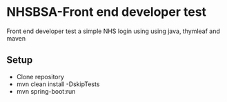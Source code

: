 # NHSBSA-Front end developer test
Front end developer test
a simple NHS login using using java, thymleaf and maven

## Setup
- Clone repository
- mvn clean install -DskipTests
- mvn spring-boot:run

